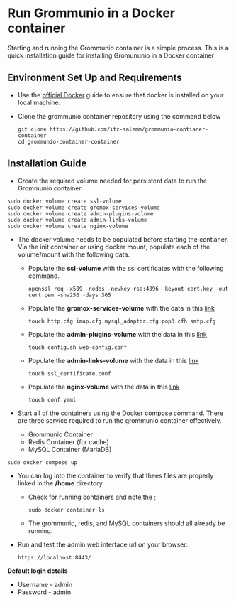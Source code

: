 # Run Grommunio in a Docker container

Starting and running the Grommunio container is a simple process. This is a quick installation guide for installing Gromununio in a Docker container


## Environment Set Up and Requirements

* Use the [official Docker](https://docs.docker.com/get-docker/) guide to ensure that docker is installed on your local machine.
* Clone the grommunio container repository using the command below

    ```
    git clone https://github.com/itz-salemm/grommunio-contianer-container
    cd grommunio-container-container
    ```

## Installation Guide
  * Create the required volume needed for persistent data to run the Grommunio container.
```
sudo docker volume create ssl-volume
sudo docker volume create gromox-services-volume
sudo docker volume create admin-plugins-volume
sudo docker volume create admin-links-volume
sudo docker volume create nginx-volume
```

* The docker volume needs to be populated before starting the contianer. Via the init container or using docker mount, populate each of the volume/mount with the following data.

  * Populate the **ssl-volume** with the ssl certificates with the following command.
    ```
    openssl req -x509 -nodes -newkey rsa:4096 -keyout cert.key -out cert.pem -sha256 -days 365
    ```
  * Populate the **gromox-services-volume** with the data in this [link](https://github.com/itz-salemm/grommunio-volume-files/tree/master/gromox-services)
    ```
    touch http.cfg imap.cfg mysql_adaptor.cfg pop3.cfh smtp.cfg
    ```
  * Populate the **admin-plugins-volume** with the data in this [link](https://github.com/itz-salemm/grommunio-volume-files/tree/master/links)
    ```
    touch config.sh web-config.conf
    ```
  * Populate the **admin-links-volume** with the data in this [link](https://github.com/itz-salemm/grommunio-volume-files/blob/master/nginx/ssl_certificate.conf)
    ```
    touch ssl_certificate.conf
    ```
  * Populate the **nginx-volume** with the data in this [link](https://github.com/itz-salemm/grommunio-volume-files/blob/master/plugins/conf.yaml)

    ```
    touch conf.yaml
    ```


* Start all of the containers using the Docker compose command. There are three service required to run the grommunio container effectively.
  * Grommunio Container
  * Redis Container (for cache)
  * MySQL Container (MariaDB)
```
sudo docker compose up
```


* You can log into the container to verify that thees files are properly linked in the **/home** directory.
  * Check for running containers and note the <container ID>;
    ```
    sudo docker container ls
    ```

  * The grommunio, redis, and MySQL containers should all already be running.


* Run and test the admin web interface url on your browser:

    ```
    https://localhost:8443/
    ```

**Default login details**

- Username - admin
- Password - admin


